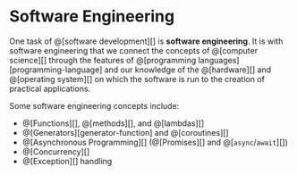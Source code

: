 # Software Engineering

One task of @[software development][] is __software engineering__. It is with
software engineering that we connect the concepts of @[computer science][] through
the features of @[programming languages][programming-language] and our knowledge of
the @[hardware][] and @[operating system][] on which the software is run to the
creation of practical applications.

Some software engineering concepts include:
*   @[Functions][], @[methods][], and @[lambdas][]
*   @[Generators][generator-function] and @[coroutines][]
*   @[Asynchronous Programming][] (@[Promises][] and @[`async`/`await`][])
*   @[Concurrency][]
*   @[Exception][] handling
